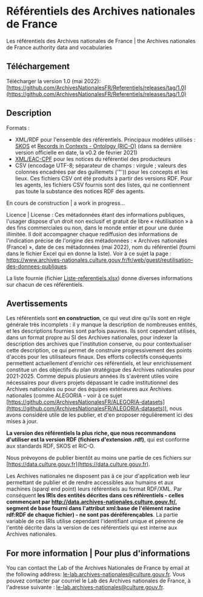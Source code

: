 # Référentiels des Archives nationales de France

Les référentiels des Archives nationales de France | the Archives nationales de France authority data and vocabularies


## Téléchargement

Télécharger la version 1.0 (mai 2022): [https://github.com/ArchivesNationalesFR/Referentiels/releases/tag/1.0](https://github.com/ArchivesNationalesFR/Referentiels/releases/tag/1.0)

## Description 

Formats :
- XML/RDF pour l'ensemble des référentiels. Principaux modèles utilisés : [SKOS](https://www.w3.org/2004/02/skos/) et [Records in Contexts - Ontology (RiC-O)](https://www.ica.org/standards/RiC/ontology) (dans sa dernière version officielle en date, la v0.2 de février 2021)
- [XML/EAC-CPF](https://eac.staatsbibliothek-berlin.de/schemata-and-tag-library/) pour les notices du référentiel des producteurs
- CSV (encodage UTF-8; séparateur de champs : virgule ; valeurs des colonnes encadrées par des guillemets ('"')) pour les concepts et les lieux. Ces fichiers CSV ont été produits à partir des versions RDF. Pour les agents, les fichiers CSV fournis sont des listes, qui ne contiennent pas toute la substance des notices RDF des agents.

En cours de construction | a work in progress...

Licence | License : Ces métadonnées étant des informations publiques, l'usager dispose d'un droit non exclusif et gratuit de libre « réutilisation » à des fins commerciales ou non, dans le monde entier et pour une durée illimitée. Il doit accompagner chaque rediffusion des informations de l'indication précise de l'origine des métadonnées : « Archives nationales (France) », date de ces métadonnées (mai 2022), nom du référentiel (fourni dans le fichier Excel qui en donne la liste). Voir à ce sujet la page : https://www.archives-nationales.culture.gouv.fr/fr/web/guest/reutilisation-des-donnees-publiques.

La liste fournie (fichier [Liste-referentiels.xlsx](https://github.com/ArchivesNationalesFR/Referentiels/blob/main/Liste-referentiels.xlsx)) donne diverses informations sur chacun de ces référentiels.

## Avertissements

Les référentiels sont **en construction**, ce qui veut dire qu'ils sont en règle générale très incomplets : il y manque la description de nombreuses entités, et les descriptions fournies sont parfois pauvres. Ils sont cependant utilisés, dans un format propre au SI des Archives nationales, pour indexer la description des archives que l'institution conserve, ou pour contextualiser cette description, ce qui permet de construire progressivement des points d'accès pour les utilisateurs finaux. Des efforts collectifs conséquents permettent actuellement d'enrichir ces référentiels, et leur enrichissement constitue un des objectifs du plan stratégique des Archives nationales pour 2021-2025. Comme depuis plusieurs années ils s'avèrent utiles voire nécessaires pour divers projets dépassant le cadre institutionnel des Archives nationales ou pour des équipes extérieures aux Archives nationales (comme ALEGORIA - voir à ce sujet [https://github.com/ArchivesNationalesFR/ALEGORIA-datasets](https://github.com/ArchivesNationalesFR/ALEGORIA-datasets)), nous avons considéré utile de les publier, et d'en proposer régulièrement ici des mises à jour. 

**La version des référentiels la plus riche, que nous recommandons d'utiliser est la version RDF (fichiers d'extension .rdf)**, qui est conforme aux standards RDF, SKOS et RiC-O. 

Nous prévoyons de publier bientôt au moins une partie de ces fichiers sur [https://data.culture.gouv.fr](https://data.culture.gouv.fr).


Les Archives nationales ne disposent pas à ce jour d'application web leur permettant de publier et de rendre accessibles aux humains et aux machines (sparql end point) leurs référentiels au format RDF/XML. Par conséquent **les IRIs des entités décrites dans ces référentiels - celles commençant par http://data.archives-nationales.culture.gouv.fr/, segment de base fourni dans l'attribut xml:base de l'élément racine rdf:RDF de chaque fichier) -  ne sont pas déréférençables**. La partie variable de ces IRIs utilise cependant l'identifiant unique et pérenne de l'entité décrite dans la version de ces référentiels qui est interne aux Archives nationales. 

## For more information | Pour plus d'informations

You can contact the Lab of the Archives Nationales de France by email at the following address: <le-lab.archives-nationales@culture.gouv.fr>.
Vous pouvez contacter par courriel le Lab des Archives nationales de France, à l'adresse suivante :  <le-lab.archives-nationales@culture.gouv.fr>.

